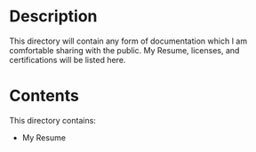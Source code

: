# Description
This directory will contain any form of documentation which I am comfortable sharing with the public. My Resume, licenses, and certifications will be listed here.

# Contents
This directory contains:
- My Resume
